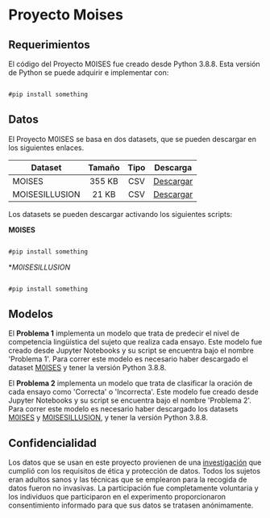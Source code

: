 
# Proyecto Moises

## Requerimientos

El código del Proyecto M0ISES fue creado desde Python 3.8.8. Esta versión de Python se puede adquirir e implementar con:

```markdown

#pip install something

```

## Datos

El Proyecto M0ISES se basa en dos datasets, que se pueden descargar en los siguientes enlaces.

Dataset | Tamaño | Tipo | Descarga
--- | :---: | :---: | :---:
MOISES | 355 KB | CSV | [Descargar](https://github.com/anabautistamartin/capstonedatasci/files/8984239/dataset.csv)
MOISESILLUSION | 21 KB | CSV | [Descargar](https://github.com/anabautistamartin/capstonedatasci/files/8984240/datasetillusions.csv)

Los datasets se pueden descargar activando los siguientes scripts:

**M0ISES**

```markdown

#pip install something

```

**M0ISESILLUSION*

```markdown

#pip install something

```

## Modelos

El **Problema 1** implementa un modelo que trata de predecir el nivel de competencia lingüística del sujeto que realiza cada ensayo. Este modelo fue creado desde Jupyter Notebooks y su script se encuentra bajo el nombre 'Problema 1'. Para correr este modelo es necesario haber descargado el dataset [M0ISES](https://github.com/anabautistamartin/capstonedatasci/files/8984239/dataset.csv) y tener la versión Python 3.8.8.

El **Problema 2** implementa un modelo que trata de clasificar la oración de cada ensayo como 'Correcta' o 'Incorrecta'. Este modelo fue creado desde Jupyter Notebooks y su script se encuentra bajo el nombre 'Problema 2'. Para correr este modelo es necesario haber descargado los datasets [M0ISES](https://github.com/anabautistamartin/capstonedatasci/files/8984239/dataset.csv) y [M0ISESILLUSION](https://github.com/anabautistamartin/capstonedatasci/files/8984240/datasetillusions.csv), y tener la versión Python 3.8.8.


##  Confidencialidad

Los datos que se usan en este proyecto provienen de una [investigación](https://moises-bilingue.webflow.io) que cumplió con los requisitos de ética y protección de datos. Todos los sujetos eran adultos sanos y las técnicas que se emplearon para la recogida de datos fueron no invasivas. La participación fue completamente voluntaria y los individuos que participaron en el experimento proporcionaron consentimiento informado para que sus datos se tratasen anónimamente.
